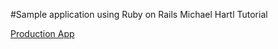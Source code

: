 #Sample application using Ruby on Rails
Michael Hartl Tutorial

[Production App](https://rails-hartl-sample-app.herokuapp.com/)

